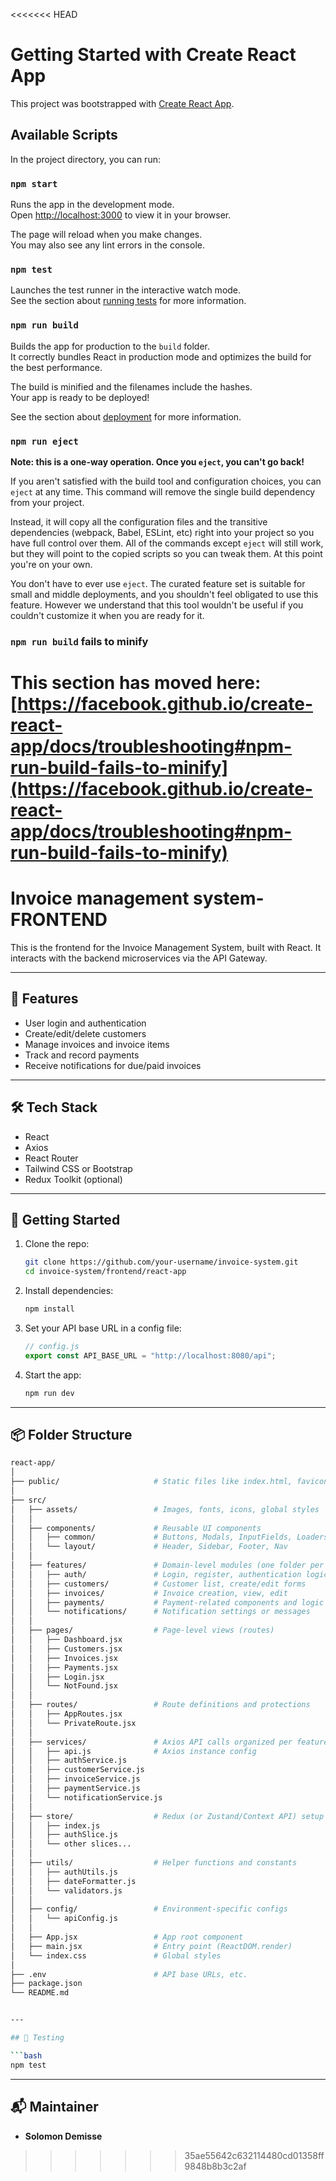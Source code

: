 <<<<<<< HEAD
# Getting Started with Create React App

This project was bootstrapped with [Create React App](https://github.com/facebook/create-react-app).

## Available Scripts

In the project directory, you can run:

### `npm start`

Runs the app in the development mode.\
Open [http://localhost:3000](http://localhost:3000) to view it in your browser.

The page will reload when you make changes.\
You may also see any lint errors in the console.

### `npm test`

Launches the test runner in the interactive watch mode.\
See the section about [running tests](https://facebook.github.io/create-react-app/docs/running-tests) for more information.

### `npm run build`

Builds the app for production to the `build` folder.\
It correctly bundles React in production mode and optimizes the build for the best performance.

The build is minified and the filenames include the hashes.\
Your app is ready to be deployed!

See the section about [deployment](https://facebook.github.io/create-react-app/docs/deployment) for more information.

### `npm run eject`

**Note: this is a one-way operation. Once you `eject`, you can't go back!**

If you aren't satisfied with the build tool and configuration choices, you can `eject` at any time. This command will remove the single build dependency from your project.

Instead, it will copy all the configuration files and the transitive dependencies (webpack, Babel, ESLint, etc) right into your project so you have full control over them. All of the commands except `eject` will still work, but they will point to the copied scripts so you can tweak them. At this point you're on your own.

You don't have to ever use `eject`. The curated feature set is suitable for small and middle deployments, and you shouldn't feel obligated to use this feature. However we understand that this tool wouldn't be useful if you couldn't customize it when you are ready for it.

### `npm run build` fails to minify

This section has moved here: [https://facebook.github.io/create-react-app/docs/troubleshooting#npm-run-build-fails-to-minify](https://facebook.github.io/create-react-app/docs/troubleshooting#npm-run-build-fails-to-minify)
=======
# Invoice management system-FRONTEND
This is the frontend for the Invoice Management System, built with React. It interacts with the backend microservices via the API Gateway.

---

## 🎯 Features

- User login and authentication
- Create/edit/delete customers
- Manage invoices and invoice items
- Track and record payments
- Receive notifications for due/paid invoices

---

## 🛠 Tech Stack

- React
- Axios
- React Router
- Tailwind CSS or Bootstrap
- Redux Toolkit (optional)

---

## 🚀 Getting Started

1. Clone the repo:

   ```bash
   git clone https://github.com/your-username/invoice-system.git
   cd invoice-system/frontend/react-app
   ```

2. Install dependencies:

   ```bash
   npm install
   ```

3. Set your API base URL in a config file:

   ```js
   // config.js
   export const API_BASE_URL = "http://localhost:8080/api";
   ```

4. Start the app:

   ```bash
   npm run dev
   ```

---

## 📦 Folder Structure

```bash
react-app/
│
├── public/                     # Static files like index.html, favicon, etc.
│
├── src/
│   ├── assets/                 # Images, fonts, icons, global styles
│   │
│   ├── components/             # Reusable UI components
│   │   ├── common/             # Buttons, Modals, InputFields, Loaders
│   │   └── layout/             # Header, Sidebar, Footer, Nav
│   │
│   ├── features/               # Domain-level modules (one folder per feature)
│   │   ├── auth/               # Login, register, authentication logic
│   │   ├── customers/          # Customer list, create/edit forms
│   │   ├── invoices/           # Invoice creation, view, edit
│   │   ├── payments/           # Payment-related components and logic
│   │   └── notifications/      # Notification settings or messages
│   │
│   ├── pages/                  # Page-level views (routes)
│   │   ├── Dashboard.jsx
│   │   ├── Customers.jsx
│   │   ├── Invoices.jsx
│   │   ├── Payments.jsx
│   │   ├── Login.jsx
│   │   └── NotFound.jsx
│   │
│   ├── routes/                 # Route definitions and protections
│   │   ├── AppRoutes.jsx
│   │   └── PrivateRoute.jsx
│   │
│   ├── services/               # Axios API calls organized per feature
│   │   ├── api.js              # Axios instance config
│   │   ├── authService.js
│   │   ├── customerService.js
│   │   ├── invoiceService.js
│   │   ├── paymentService.js
│   │   └── notificationService.js
│   │
│   ├── store/                  # Redux (or Zustand/Context API) setup
│   │   ├── index.js
│   │   ├── authSlice.js
│   │   └── other slices...
│   │
│   ├── utils/                  # Helper functions and constants
│   │   ├── authUtils.js
│   │   ├── dateFormatter.js
│   │   └── validators.js
│   │
│   ├── config/                 # Environment-specific configs
│   │   └── apiConfig.js
│   │
│   ├── App.jsx                 # App root component
│   ├── main.jsx                # Entry point (ReactDOM.render)
│   └── index.css               # Global styles
│
├── .env                        # API base URLs, etc.
├── package.json
└── README.md


---

## 🧪 Testing

```bash
npm test
```

---

## 📬 Maintainer

- **Solomon Demisse**

>>>>>>> 35ae55642c632114480cd01358ff9848b8b3c2af
